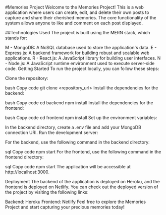 #Memories Project
Welcome to the Memories Project! This is a web application where users can create, edit, and delete their own posts to capture and share their cherished memories. The core functionality of the system allows anyone to like and comment on each post displayed.

##Technologies Used
The project is built using the MERN stack, which stands for:

M - MongoDB: A NoSQL database used to store the application's data.
E - Express.js: A backend framework for building robust and scalable web applications.
R - React.js: A JavaScript library for building user interfaces.
N - Node.js: A JavaScript runtime environment used to execute server-side code.
Getting Started
To run the project locally, you can follow these steps:

Clone the repository:

bash
Copy code
git clone <repository_url>
Install the dependencies for the backend:

bash
Copy code
cd backend
npm install
Install the dependencies for the frontend:

bash
Copy code
cd frontend
npm install
Set up the environment variables:

In the backend directory, create a .env file and add your MongoDB connection URI.
Run the development server:

For the backend, use the following command in the backend directory:

sql
Copy code
npm start
For the frontend, use the following command in the frontend directory:

sql
Copy code
npm start
The application will be accessible at http://localhost:3000.

Deployment
The backend of the application is deployed on Heroku, and the frontend is deployed on Netlify. You can check out the deployed version of the project by visiting the following links:

Backend: Heroku
Frontend: Netlify
Feel free to explore the Memories Project and start capturing your precious memories today!
